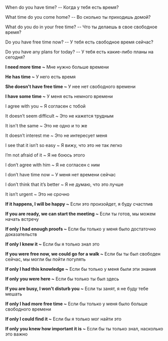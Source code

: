 When do you have time? -- Когда у тебя есть время?

What time do you come home? -- Во сколько ты приходишь домой? 

What do you do in your free time? -- Что ты делаешь в свое свободное время? 

Do you have free time now? -- У тебя есть свободное время сейчас? 

Do you have any plans for today? -- У тебя есть какие-либо планы на сегодня? 

**I need more time ~** Мне нужно больше времени 

**He has time ~** У него есть время 

**She doesn't have free time ~** У нее нет свободного времени 

**I have some time ~** У меня есть немного времени

I agree with you ~ Я согласен с тобой

It doesn’t seem difficult ~ Это не кажется трудным

It isn't the same ~ Это не одно и то же 
 
It doesn’t interest me ~ Это не интересует меня
  
I see that it isn’t so easy ~ Я вижу, что это не так легко
 
I’m not afraid of it ~ Я не боюсь этого 
  
I don’t agree with him ~ Я не согласен с ним
  
I don’t have time now ~ У меня нет времени сейчас
  
I don’t think that it’s better ~ Я не думаю, что это лучше
  
It isn’t urgent ~ Это не срочно

**If it happens, I will be happy ~** Если это произойдет, я буду счастлив 

**If you are ready, we can start the meeting ~** Если ты готов, мы можем начать встречу 

**If only I had enough proofs ~** Если бы только у меня было достаточно доказательств 

**If only I knew it ~** Если бы я только знал это 

**If you were free now, we could go for a walk ~** Если бы ты был свободен сейчас, мы могли бы пойти погулять 

**If only I had this knowledge ~** Если бы только у меня были эти знания 

**If only you were here ~** Если бы только ты был здесь

**If you are busy, I won't disturb you ~** Если ты занят, я не буду тебе мешать 

**If only I had more free time ~** Если бы только у меня было больше свободного времени 

**If only I could find it ~** Если бы я только мог найти это 

**If only you knew how important it is ~** Если бы ты только знал, насколько это важно